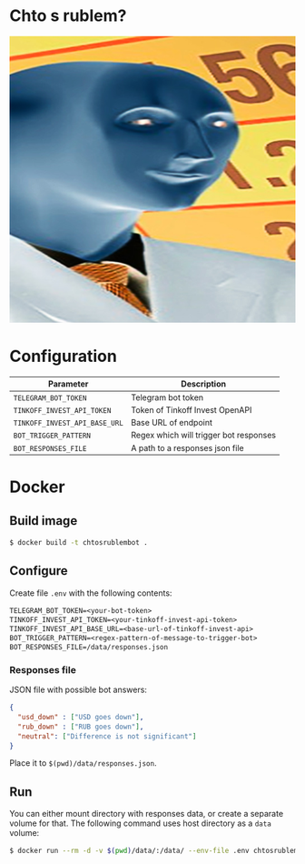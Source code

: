 # Chto s rublem?

![chtosrublem](chtosrublem.jpg)

# Configuration

Parameter|Description
---|---
`TELEGRAM_BOT_TOKEN`|Telegram bot token
`TINKOFF_INVEST_API_TOKEN`|Token of Tinkoff Invest OpenAPI
`TINKOFF_INVEST_API_BASE_URL`|Base URL of endpoint
`BOT_TRIGGER_PATTERN`|Regex which will trigger bot responses
`BOT_RESPONSES_FILE`|A path to a responses json file

 # Docker
 
 ## Build image
 
 ```sh
 $ docker build -t chtosrublembot .
 ```
 
 ## Configure
 
 Create file `.env` with the following contents:
 
 ```env
 TELEGRAM_BOT_TOKEN=<your-bot-token>
 TINKOFF_INVEST_API_TOKEN=<your-tinkoff-invest-api-token>
 TINKOFF_INVEST_API_BASE_URL=<base-url-of-tinkoff-invest-api>
 BOT_TRIGGER_PATTERN=<regex-pattern-of-message-to-trigger-bot>
 BOT_RESPONSES_FILE=/data/responses.json
 ```
 
 ### Responses file
 
 JSON file with possible bot answers:
 
 ```json
 {
   "usd_down" : ["USD goes down"],
   "rub_down" : ["RUB goes down"],
   "neutral": ["Difference is not significant"]
 }
 ```
 
 Place it to `$(pwd)/data/responses.json`.
 
 ## Run
 
 You can either mount directory with responses data, or create a separate volume for that. The following command uses host directory as a `data` volume:
 
 ```sh
 $ docker run --rm -d -v $(pwd)/data/:/data/ --env-file .env chtosrublembot
 ```
 
